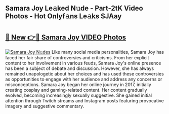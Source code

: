 ## Samara Joy Le𝚊ked N𝚞de - Part-2tK Video Photos - Hot Onlyf𝚊ns Le𝚊ks SJAay

# <h2><a href="http://ab30933.deff.icu/?id=Samara+Joy">🔗 New 👉🔴 Samara Joy VIDEO Photos</a></h2>

[![Samara Joy N𝚞des](https://i.imgur.com/rIISA9y.gif)](http://ab30933.deff.icu/?id=Samara+Joy)
Like many social media personalities, Samara Joy has faced her fair share of controversies and criticisms. From her explicit content to her involvement in various feuds, Samara Joy's online presence has been a subject of debate and discussion. However, she has always remained unapologetic about her choices and has used these controversies as opportunities to engage with her audience and address any concerns or misconceptions. Samara Joy began her online journey in 2017, initially creating cosplay and gaming-related content. Her content gradually evolved, becoming increasingly sexually suggestive. She gained initial attention through Twitch streams and Instagram posts featuring provocative imagery and suggestive commentary.
